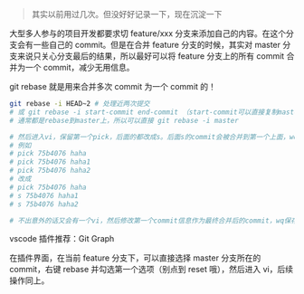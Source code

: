 > 其实以前用过几次。但没好好记录一下，现在沉淀一下

大型多人参与的项目开发都要求切 feature/xxx 分支来添加自己的内容。在这个分支会有一些自己的 commit。但是在合并 feature 分支的时候，其实对 master 分支来说只关心分支最后的结果，所以最好可以将 feature 分支上的所有 commit 合并为一个 commit，减少无用信息。

git rebase 就是用来合并多次 commit 为一个 commit 的！

```bash
git rebase -i HEAD~2 # 处理近两次提交
# 或 git rebase -i start-commit end-commit （start-commit可以直接复制master的commitid， end-commit就是当前分支最新commitid）
# 通常都是rebase到master上，所以可以直接 git rebase -i master

# 然后进入vi，保留第一个pick，后面的都改成s。后面s的commit会被合并到第一个上面，wq保存退出
# 例如
# pick 75b4076 haha
# pick 75b4076 haha1
# pick 75b4076 haha2
# 改成
# pick 75b4076 haha
# s 75b4076 haha1
# s 75b4076 haha2

# 不出意外的话又会有一个vi，然后修改第一个commit信息作为最终合并后的commit，wq保存退出
```

vscode 插件推荐：Git Graph

在插件界面，在当前 feature 分支下，可以直接选择 master 分支所在的 commit，右键 rebase 并勾选第一个选项（别点到 reset 哦），然后进入 vi，后续操作同上。
